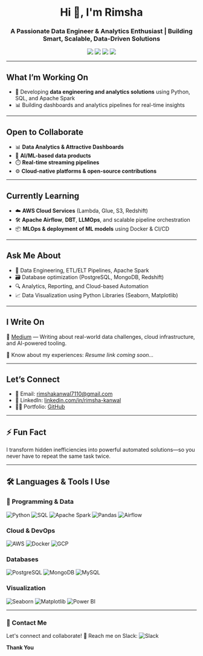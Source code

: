 <h1 align="center">Hi 👋, I'm Rimsha</h1>
<h3 align="center"> A Passionate Data Engineer & Analytics Enthusiast | Building Smart, Scalable, Data-Driven Solutions</h3>

<p align="center">
  <a href="mailto:rimshakanwal7110@gmail.com"><img src="https://img.shields.io/badge/Email-rimshakanwal7110@gmail.com-red?style=flat-square&logo=gmail"></a>
  <a href="https://linkedin.com/in/rimsha-kanwal-02a664309/" target="_blank"><img src="https://img.shields.io/badge/LinkedIn-Rimsha%20Kanwal-blue?style=flat-square&logo=linkedin"></a>
  <a href="https://github.com/RimshaKanwal0" target="_blank"><img src="https://img.shields.io/badge/GitHub-RimshaKanwal0-black?style=flat-square&logo=github"></a>
  <a href="https://medium.com/@rimshakanwal7110" target="_blank"><img src="https://img.shields.io/badge/Medium-@rimshakanwal7110-black?style=flat-square&logo=medium"></a>
</p>

---

##  What I’m Working On

- 🔭 Developing **data engineering and analytics solutions** using Python, SQL, and Apache Spark  
- 📊 Building dashboards and analytics pipelines for real-time insights

---

##  Open to Collaborate

- 📊 **Data Analytics & Attractive Dashboards**
- 🤖 **AI/ML-based data products**  
- ⏱️ **Real-time streaming pipelines**  
- ⚙️ **Cloud-native platforms & open-source contributions**


---
##  Currently Learning

- ☁️ **AWS Cloud Services** (Lambda, Glue, S3, Redshift)  
- 🛠️ **Apache Airflow**, **DBT**, **LLMOps**, and scalable pipeline orchestration  
- 📦 **MLOps & deployment of ML models** using Docker & CI/CD

---

##  Ask Me About

- 🧠 Data Engineering, ETL/ELT Pipelines, Apache Spark  
- 🗃️ Database optimization (PostgreSQL, MongoDB, Redshift)  
- 🔍 Analytics, Reporting, and Cloud-based Automation  
- 📈 Data Visualization using Python Libraries (Seaborn, Matplotlib)

---

##  I Write On

📝 [Medium](https://medium.com/@rimshakanwal7110) — Writing about real-world data challenges, cloud infrastructure, and AI-powered tooling.

📄 Know about my experiences: *Resume link coming soon...*

---

##  Let’s Connect

- 📧 Email: [rimshakanwal7110@gmail.com](mailto:rimshakanwal7110@gmail.com)  
- 🔗 LinkedIn: [linkedin.com/in/rimsha-kanwal](https://www.linkedin.com/in/rimsha-kanwal-02a664309/)  
- 👨‍💻 Portfolio: [GitHub](https://github.com/RimshaKanwal0)

---

## ⚡ Fun Fact

I transform hidden inefficiencies into powerful automated solutions—so you never have to repeat the same task twice.

---

## 🛠️ Languages & Tools I Use

### 🧠 Programming & Data

![Python](https://img.shields.io/badge/Python-3670A0?style=flat&logo=python&logoColor=white)
![SQL](https://img.shields.io/badge/SQL-336791?style=flat&logo=postgresql&logoColor=white)
![Apache Spark](https://img.shields.io/badge/Spark-FDEE21?style=flat&logo=apachespark&logoColor=black)
![Pandas](https://img.shields.io/badge/Pandas-150458?style=flat&logo=pandas)
![Airflow](https://img.shields.io/badge/Airflow-017CEE?style=flat&logo=apacheairflow)

###  Cloud & DevOps

![AWS](https://img.shields.io/badge/AWS-232F3E?style=flat&logo=amazonaws&logoColor=white)
![Docker](https://img.shields.io/badge/Docker-0db7ed?style=flat&logo=docker&logoColor=white)
![GCP](https://img.shields.io/badge/GCP-4285F4?style=flat&logo=googlecloud&logoColor=white)

###  Databases

![PostgreSQL](https://img.shields.io/badge/PostgreSQL-336791?style=flat&logo=postgresql&logoColor=white)
![MongoDB](https://img.shields.io/badge/MongoDB-4EA94B?style=flat&logo=mongodb&logoColor=white)
![MySQL](https://img.shields.io/badge/MySQL-4479A1?style=flat&logo=mysql&logoColor=white)

### Visualization

![Seaborn](https://img.shields.io/badge/Seaborn-011C26?style=flat&logo=python)
![Matplotlib](https://img.shields.io/badge/Matplotlib-11557C?style=flat&logo=python)
![Power BI](https://img.shields.io/badge/PowerBI-F2C811?style=flat&logo=powerbi)


---

### 💬 Contact Me
Let's connect and collaborate!
📨 Reach me on Slack: 
![Slack](https://img.shields.io/badge/Contact%20me%20with-Slack-4A154B?style=flat&logo=slack)

**Thank You** 
